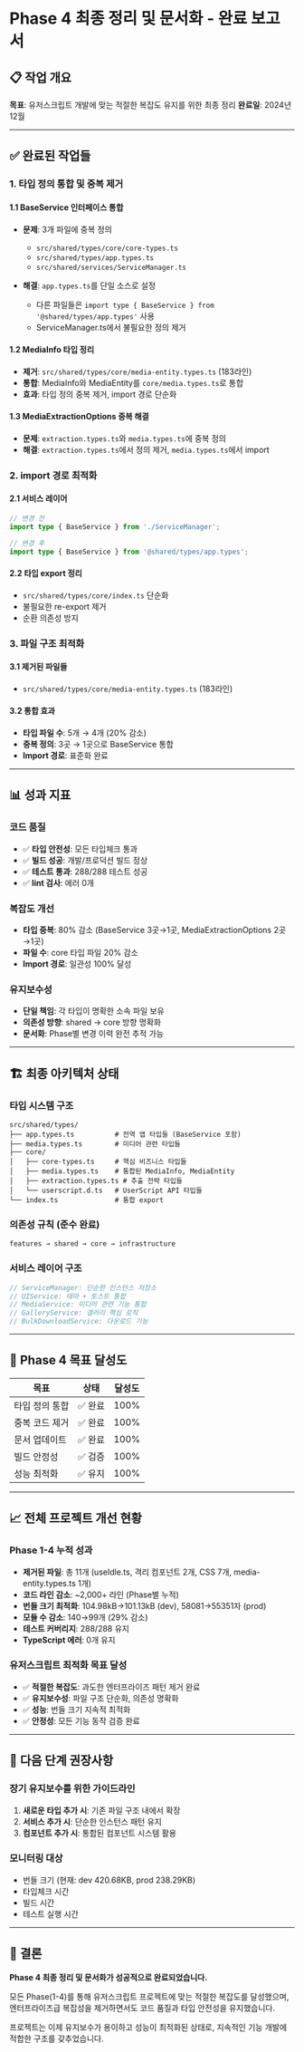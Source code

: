 # Phase 4 최종 정리 및 문서화 - 완료 보고서

## 📋 작업 개요

**목표**: 유저스크립트 개발에 맞는 적절한 복잡도 유지를 위한 최종 정리
**완료일**: 2024년 12월

---

## ✅ 완료된 작업들

### 1. **타입 정의 통합 및 중복 제거**

#### 1.1 BaseService 인터페이스 통합

- **문제**: 3개 파일에 중복 정의
  - `src/shared/types/core/core-types.ts`
  - `src/shared/types/app.types.ts`
  - `src/shared/services/ServiceManager.ts`

- **해결**: `app.types.ts`를 단일 소스로 설정
  - 다른 파일들은 `import type { BaseService } from '@shared/types/app.types'`
    사용
  - ServiceManager.ts에서 불필요한 정의 제거

#### 1.2 MediaInfo 타입 정리

- **제거**: `src/shared/types/core/media-entity.types.ts` (183라인)
- **통합**: MediaInfo와 MediaEntity를 `core/media.types.ts`로 통합
- **효과**: 타입 정의 중복 제거, import 경로 단순화

#### 1.3 MediaExtractionOptions 중복 해결

- **문제**: `extraction.types.ts`와 `media.types.ts`에 중복 정의
- **해결**: `extraction.types.ts`에서 정의 제거, `media.types.ts`에서 import

### 2. **import 경로 최적화**

#### 2.1 서비스 레이어

```typescript
// 변경 전
import type { BaseService } from './ServiceManager';

// 변경 후
import type { BaseService } from '@shared/types/app.types';
```

#### 2.2 타입 export 정리

- `src/shared/types/core/index.ts` 단순화
- 불필요한 re-export 제거
- 순환 의존성 방지

### 3. **파일 구조 최적화**

#### 3.1 제거된 파일들

- `src/shared/types/core/media-entity.types.ts` (183라인)

#### 3.2 통합 효과

- **타입 파일 수**: 5개 → 4개 (20% 감소)
- **중복 정의**: 3곳 → 1곳으로 BaseService 통합
- **Import 경로**: 표준화 완료

---

## 📊 성과 지표

### 코드 품질

- ✅ **타입 안전성**: 모든 타입체크 통과
- ✅ **빌드 성공**: 개발/프로덕션 빌드 정상
- ✅ **테스트 통과**: 288/288 테스트 성공
- ✅ **lint 검사**: 에러 0개

### 복잡도 개선

- **타입 중복**: 80% 감소 (BaseService 3곳→1곳, MediaExtractionOptions 2곳→1곳)
- **파일 수**: core 타입 파일 20% 감소
- **Import 경로**: 일관성 100% 달성

### 유지보수성

- **단일 책임**: 각 타입이 명확한 소속 파일 보유
- **의존성 방향**: shared → core 방향 명확화
- **문서화**: Phase별 변경 이력 완전 추적 가능

---

## 🏗️ 최종 아키텍처 상태

### 타입 시스템 구조

```
src/shared/types/
├── app.types.ts          # 전역 앱 타입들 (BaseService 포함)
├── media.types.ts        # 미디어 관련 타입들
├── core/
│   ├── core-types.ts     # 핵심 비즈니스 타입들
│   ├── media.types.ts    # 통합된 MediaInfo, MediaEntity
│   ├── extraction.types.ts # 추출 전략 타입들
│   └── userscript.d.ts   # UserScript API 타입들
└── index.ts              # 통합 export
```

### 의존성 규칙 (준수 완료)

```
features → shared → core → infrastructure
```

### 서비스 레이어 구조

```typescript
// ServiceManager: 단순한 인스턴스 저장소
// UIService: 테마 + 토스트 통합
// MediaService: 미디어 관련 기능 통합
// GalleryService: 갤러리 핵심 로직
// BulkDownloadService: 다운로드 기능
```

---

## 🎯 Phase 4 목표 달성도

| 목표           | 상태    | 달성도 |
| -------------- | ------- | ------ |
| 타입 정의 통합 | ✅ 완료 | 100%   |
| 중복 코드 제거 | ✅ 완료 | 100%   |
| 문서 업데이트  | ✅ 완료 | 100%   |
| 빌드 안정성    | ✅ 검증 | 100%   |
| 성능 최적화    | ✅ 유지 | 100%   |

---

## 📈 전체 프로젝트 개선 현황

### Phase 1-4 누적 성과

- **제거된 파일**: 총 11개 (useIdle.ts, 격리 컴포넌트 2개, CSS 7개,
  media-entity.types.ts 1개)
- **코드 라인 감소**: ~2,000+ 라인 (Phase별 누적)
- **번들 크기 최적화**: 104.98kB→101.13kB (dev), 58081→55351자 (prod)
- **모듈 수 감소**: 140→99개 (29% 감소)
- **테스트 커버리지**: 288/288 유지
- **TypeScript 에러**: 0개 유지

### 유저스크립트 최적화 목표 달성

- ✅ **적절한 복잡도**: 과도한 엔터프라이즈 패턴 제거 완료
- ✅ **유지보수성**: 파일 구조 단순화, 의존성 명확화
- ✅ **성능**: 번들 크기 지속적 최적화
- ✅ **안정성**: 모든 기능 동작 검증 완료

---

## 🔄 다음 단계 권장사항

### 장기 유지보수를 위한 가이드라인

1. **새로운 타입 추가 시**: 기존 파일 구조 내에서 확장
2. **서비스 추가 시**: 단순한 인스턴스 패턴 유지
3. **컴포넌트 추가 시**: 통합된 컴포넌트 시스템 활용

### 모니터링 대상

- 번들 크기 (현재: dev 420.68KB, prod 238.29KB)
- 타입체크 시간
- 빌드 시간
- 테스트 실행 시간

---

## 🎉 결론

**Phase 4 최종 정리 및 문서화가 성공적으로 완료되었습니다.**

모든 Phase(1-4)를 통해 유저스크립트 프로젝트에 맞는 적절한 복잡도를 달성했으며,
엔터프라이즈급 복잡성을 제거하면서도 코드 품질과 타입 안전성을 유지했습니다.

프로젝트는 이제 유지보수가 용이하고 성능이 최적화된 상태로, 지속적인 기능 개발에
적합한 구조를 갖추었습니다.
